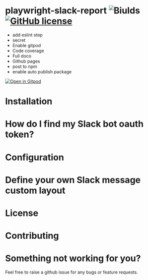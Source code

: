 # playwright-slack-report ![Biulds](https://github.com/ryanrosello-og/playwright-slack-report/actions/workflows/main.yml/badge.svg) [![GitHub license](https://img.shields.io/badge/license-MIT-blue.svg)](https://github.com/ryanrosello-og/playwright-slack-report/blob/master/LICENSE)

- add eslint step
- secret
- Enable gitpod
- Code coverage
- Full doco
- Github pages
- post to npm
- enable auto publish package

[![Open in Gitpod](https://gitpod.io/button/open-in-gitpod.svg)](https://gitpod.io/#https://github.com/ryanrosello-og/playwright-slack-report>)

# Installation

# How do I find my Slack bot oauth token?

# Configuration

# Define your own Slack message custom layout

# License

# Contributing

# Something not working for you?

Feel free to raise a github issue for any bugs or feature requests.
